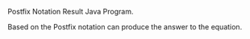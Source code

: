 Postfix Notation Result Java Program.

Based on the Postfix notation can produce the answer to the equation.